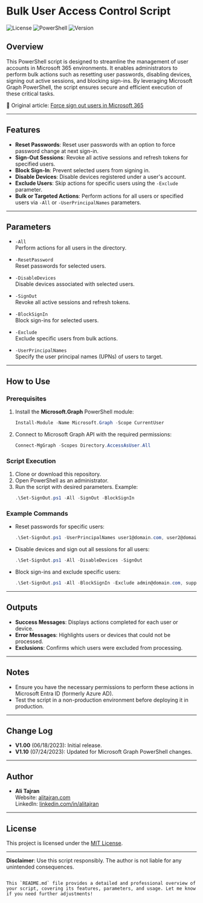 
# Bulk User Access Control Script

![License](https://img.shields.io/badge/license-MIT-blue.svg)
![PowerShell](https://img.shields.io/badge/powershell-7.0%2B-blue.svg)
![Version](https://img.shields.io/badge/version-1.10-green.svg)

## Overview

This PowerShell script is designed to streamline the management of user accounts in Microsoft 365 environments. It enables administrators to perform bulk actions such as resetting user passwords, disabling devices, signing out active sessions, and blocking sign-ins. By leveraging Microsoft Graph PowerShell, the script ensures secure and efficient execution of these critical tasks.

🔗 Original article: [Force sign out users in Microsoft 365](https://www.alitajran.com/force-sign-out-users-microsoft-365/)

---

## Features

- **Reset Passwords**: Reset user passwords with an option to force password change at next sign-in.
- **Sign-Out Sessions**: Revoke all active sessions and refresh tokens for specified users.
- **Block Sign-In**: Prevent selected users from signing in.
- **Disable Devices**: Disable devices registered under a user's account.
- **Exclude Users**: Skip actions for specific users using the `-Exclude` parameter.
- **Bulk or Targeted Actions**: Perform actions for all users or specified users via `-All` or `-UserPrincipalNames` parameters.

---

## Parameters

- `-All`  
  Perform actions for all users in the directory.

- `-ResetPassword`  
  Reset passwords for selected users.

- `-DisableDevices`  
  Disable devices associated with selected users.

- `-SignOut`  
  Revoke all active sessions and refresh tokens.

- `-BlockSignIn`  
  Block sign-ins for selected users.

- `-Exclude`  
  Exclude specific users from bulk actions.

- `-UserPrincipalNames`  
  Specify the user principal names (UPNs) of users to target.

---

## How to Use

### Prerequisites

1. Install the **Microsoft.Graph** PowerShell module:
   ```powershell
   Install-Module -Name Microsoft.Graph -Scope CurrentUser
   ```
2. Connect to Microsoft Graph API with the required permissions:
   ```powershell
   Connect-MgGraph -Scopes Directory.AccessAsUser.All
   ```

### Script Execution

1. Clone or download this repository.
2. Open PowerShell as an administrator.
3. Run the script with desired parameters. Example:
   ```powershell
   .\Set-SignOut.ps1 -All -SignOut -BlockSignIn
   ```

### Example Commands

- Reset passwords for specific users:
  ```powershell
  .\Set-SignOut.ps1 -UserPrincipalNames user1@domain.com, user2@domain.com -ResetPassword
  ```
- Disable devices and sign out all sessions for all users:
  ```powershell
  .\Set-SignOut.ps1 -All -DisableDevices -SignOut
  ```
- Block sign-ins and exclude specific users:
  ```powershell
  .\Set-SignOut.ps1 -All -BlockSignIn -Exclude admin@domain.com, support@domain.com
  ```

---

## Outputs

- **Success Messages**: Displays actions completed for each user or device.
- **Error Messages**: Highlights users or devices that could not be processed.
- **Exclusions**: Confirms which users were excluded from processing.

---

## Notes

- Ensure you have the necessary permissions to perform these actions in Microsoft Entra ID (formerly Azure AD).
- Test the script in a non-production environment before deploying it in production.

---

## Change Log

- **V1.00** (06/18/2023): Initial release.
- **V1.10** (07/24/2023): Updated for Microsoft Graph PowerShell changes.

---

## Author

- **Ali Tajran**  
  Website: [alitajran.com](https://www.alitajran.com)  
  LinkedIn: [linkedin.com/in/alitajran](https://linkedin.com/in/alitajran)

---

## License

This project is licensed under the [MIT License](https://opensource.org/licenses/MIT).

---

**Disclaimer**: Use this script responsibly. The author is not liable for any unintended consequences.
```

This `README.md` file provides a detailed and professional overview of your script, covering its features, parameters, and usage. Let me know if you need further adjustments!